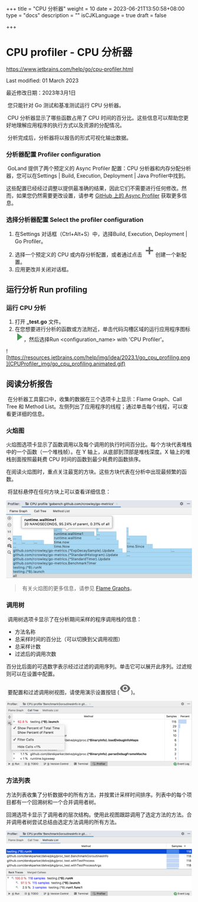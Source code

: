 +++
title = "CPU 分析器"
weight = 10
date = 2023-06-21T13:50:58+08:00
type = "docs"
description = ""
isCJKLanguage = true
draft = false

+++
# CPU profiler - CPU 分析器﻿

https://www.jetbrains.com/help/go/cpu-profiler.html

Last modified: 01 March 2023

最近修改日期：2023年3月1日

​	您只能针对 Go 测试和基准测试运行 CPU 分析器。

​	CPU 分析器显示了哪些函数占用了 CPU 时间的百分比。这些信息可以帮助您更好地理解应用程序的执行方式以及资源的分配情况。

​	分析完成后，分析器将以报告的形式可视化输出数据。

### 分析器配置 Profiler configuration﻿

​	GoLand 提供了两个预定义的 Async Profiler 配置：CPU 分析器和内存分配分析器，您可以在Settings | Build, Execution, Deployment | Java Profiler中找到。

​	这些配置已经经过调整以提供最准确的结果，因此它们不需要进行任何修改。然而，如果您仍然需要更改设置，请参考 [GitHub 上的 Async Profiler](https://github.com/jvm-profiling-tools/async-profiler) 获取更多信息。

### 选择分析器配置 Select the profiler configuration﻿

1. 在Settings 对话框（Ctrl+Alt+S）中，选择Build, Execution, Deployment | Go Profiler。
3. 选择一个预定义的 CPU 或内存分析配置，或者通过点击 ![the Add button](CPUProfiler_img/app.general.add.svg)创建一个新配置。
4. 应用更改并关闭对话框。

## 运行分析 Run profiling﻿

### 运行 CPU 分析

1. 打开 **_test.go** 文件。
3. 在您想要进行分析的函数或方法附近，单击代码沟槽区域的运行应用程序图标 ![the Run Application icon](CPUProfiler_img/app.runConfigurations.testState.run_dark.svg)，然后选择Run <configuration_name> with 'CPU Profiler'。

![https://resources.jetbrains.com/help/img/idea/2023.1/go_cpu_profiling.png](CPUProfiler_img/go_cpu_profiling.animated.gif)

## 阅读分析报告

​	在分析器工具窗口中，收集的数据在三个选项卡上显示：Flame Graph、Call Tree 和 Method List。左侧列出了应用程序的线程；通过单击每个线程，可以查看更详细的信息。

### 火焰图

​	火焰图选项卡显示了函数调用以及每个调用的执行时间百分比。每个方块代表堆栈中的一个函数（一个堆栈帧）。在 Y 轴上，从底部到顶部是堆栈深度。X 轴上的堆栈剖面按照最耗费 CPU 时间的函数到最少耗费的函数排序。

​	在阅读火焰图时，重点关注最宽的方块。这些方块代表在分析中出现最频繁的函数。

​	将鼠标悬停在任何方块上可以查看详细信息：

![block details in the flame chart](CPUProfiler_img/go_profiler_flamechart_hover.png)


> ​	有关火焰图的更多信息，请参见 [Flame Graphs](http://www.brendangregg.com/flamegraphs.html)。

### 调用树

​	调用树选项卡显示了在分析期间采样的程序调用栈的信息： 

- 方法名称
- 总采样时间的百分比（可以切换到父调用视图）
- 总采样计数
- 过滤后的调用次数

​	百分比后面的可选数字表示经过过滤的调用序列。单击它可以展开此序列。过滤规则可以在设置中配置。

​	要配置和过滤调用树视图，请使用演示设置按钮 (![the Presentation Settings button](CPUProfiler_img/app.actions.show.svg))。

![call tree tab in the profiler results](CPUProfiler_img/go_profiler_calltree.png)

### 方法列表

​	方法列表收集了分析数据中的所有方法，并按累计采样时间排序。列表中的每个项目都有一个回溯树和一个合并调用者树。

​	回溯选项卡显示了调用者的层次结构。使用此视图跟踪调用了选定方法的方法。合并调用者树尝试总结由选定方法调用的所有方法。

![method list tab in the profiler results](CPUProfiler_img/go_profiler_methodlist.png)
